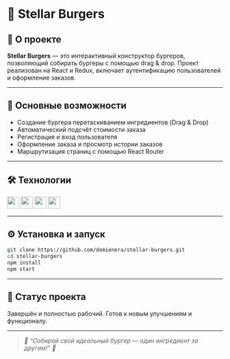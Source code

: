 # 🍔 Stellar Burgers

## 🚀 О проекте

**Stellar Burgers** — это интерактивный конструктор бургеров, позволяющий собирать бургеры с помощью drag & drop. Проект реализован на React и Redux, включает аутентификацию пользователей и оформление заказов.

---

## 🎯 Основные возможности

- Создание бургера перетаскиванием ингредиентов (Drag & Drop)
- Автоматический подсчёт стоимости заказа
- Регистрация и вход пользователя
- Оформление заказа и просмотр истории заказов
- Маршрутизация страниц с помощью React Router

---

## 🛠 Технологии

<p>
  <img src="https://img.shields.io/badge/-React-61DAFB?style=for-the-badge&logo=react&logoColor=black" height="28" />
  <img src="https://img.shields.io/badge/-Redux-764ABC?style=for-the-badge&logo=redux&logoColor=white" height="28" />
  <img src="https://img.shields.io/badge/-JavaScript-F7DF1E?style=for-the-badge&logo=javascript&logoColor=black" height="28" />
  <img src="https://img.shields.io/badge/-CSS-1572B6?style=for-the-badge&logo=css3&logoColor=white" height="28" />
</p>

---

## ⚙️ Установка и запуск

```bash
git clone https://github.com/demienera/stellar-burgers.git
cd stellar-burgers
npm install
npm start
```
---

## 📌 Статус проекта
Завершён и полностью рабочий.
Готов к новым улучшениям и функционалу.

---

> _🍔 “Собирай свой идеальный бургер — один ингредиент за другим!” 🚀_

